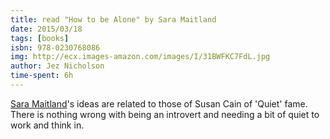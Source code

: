 ```yaml
---
title: read "How to be Alone" by Sara Maitland
date: 2015/03/18
tags: [books]
isbn: 978-0230768086
img: http://ecx.images-amazon.com/images/I/31BWFKC7FdL.jpg
author: Jez Nicholson
time-spent: 6h
---
```

[Sara Maitland](http://www.saramaitland.com/)'s ideas are related to those of Susan Cain of 'Quiet' fame. There is nothing wrong with being an introvert and needing a bit of quiet to work and think in.